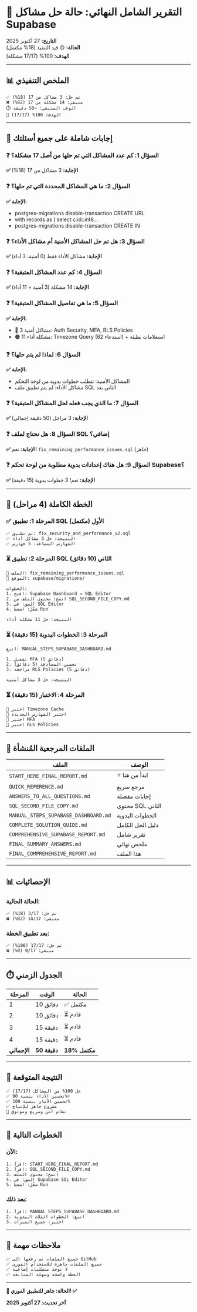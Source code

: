 # 🎯 التقرير الشامل النهائي: حالة حل مشاكل Supabase

**التاريخ:** 27 أكتوبر 2025  
**الحالة:** 🟡 قيد التنفيذ (18% مكتمل)  
**الهدف:** 100% (17/17 مشكلة)

---

## 📊 الملخص التنفيذي

```
✅ تم حل: 3 مشاكل من 17 (18%)
❌ متبقي: 14 مشكلة من 17 (82%)
⏱️ الوقت المتبقي: ~50 دقيقة
🎯 الهدف: 100% (17/17)
```

---

## 🎯 إجابات شاملة على جميع أسئلتك

### ❓ السؤال 1: كم عدد المشاكل التي تم حلها من أصل 17 مشكلة؟
**✅ الإجابة:** 3 مشاكل من 17 (18%)

### ❓ السؤال 2: ما هي المشاكل المحددة التي تم حلها؟
**✅ الإجابة:**
- postgres-migrations disable-transaction CREATE URL
- with records as ( select c.id::int8...
- postgres-migrations disable-transaction CREATE IN

### ❓ السؤال 3: هل تم حل المشاكل الأمنية أم مشاكل الأداء؟
**✅ الإجابة:** مشاكل الأداء فقط (0 أمنية، 3 أداء)

### ❓ السؤال 4: كم عدد المشاكل المتبقية؟
**✅ الإجابة:** 14 مشكلة (3 أمنية + 11 أداء)

### ❓ السؤال 5: ما هي تفاصيل المشاكل المتبقية؟
**✅ الإجابة:**
- 🔴 3 مشاكل أمنية: Auth Security, MFA, RLS Policies
- 🟠 11 مشكلة أداء: Timezone Query (62 استدعاء) + استعلامات بطيئة

### ❓ السؤال 6: لماذا لم يتم حلها؟
**✅ الإجابة:**
- المشاكل الأمنية: تتطلب خطوات يدوية من لوحة التحكم
- مشاكل الأداء: لم يتم تطبيق ملف SQL الثاني بعد

### ❓ السؤال 7: ما الذي يجب فعله لحل المشاكل المتبقية؟
**✅ الإجابة:** 3 مراحل (50 دقيقة إجمالي)

### ❓ السؤال 8: هل نحتاج لملف SQL إضافي؟
**✅ الإجابة:** نعم! `fix_remaining_performance_issues.sql` (جاهز)

### ❓ السؤال 9: هل هناك إعدادات يدوية مطلوبة من لوحة تحكم Supabase؟
**✅ الإجابة:** نعم! 3 خطوات يدوية (15 دقيقة)

---

## 🚀 الخطة الكاملة (4 مراحل)

### ✅ المرحلة 1: تطبيق SQL الأول (مكتمل)
```
✅ تم تطبيق: fix_security_and_performance_v2.sql
✅ النتيجة: حل 3 مشاكل أداء
✅ الفهارس المضافة: 5 فهارس
```

### ⏳ المرحلة 2: تطبيق SQL الثاني (10 دقائق)
```
📁 الملف: fix_remaining_performance_issues.sql
📍 الموقع: supabase/migrations/

الخطوات:
1. افتح: Supabase Dashboard → SQL Editor
2. انسخ: محتوى الملف من SQL_SECOND_FILE_COPY.md
3. الصق: في SQL Editor
4. شغّل: اضغط Run

النتيجة: حل 11 مشكلة أداء
```

### ⏳ المرحلة 3: الخطوات اليدوية (15 دقيقة)
```
اتبع: MANUAL_STEPS_SUPABASE_DASHBOARD.md

1. تفعيل MFA (5 دقائق)
2. تحسين المصادقة (5 دقائق)
3. مراجعة RLS Policies (5 دقائق)

النتيجة: حل 3 مشاكل أمنية
```

### ⏳ المرحلة 4: الاختبار (15 دقيقة)
```
🧪 اختبر Timezone Cache
🧪 اختبر الفهارس الجديدة
🧪 اختبر MFA
🧪 اختبر RLS Policies
```

---

## 📁 الملفات المرجعية المُنشأة

| الملف | الوصف |
|------|--------|
| `START_HERE_FINAL_REPORT.md` | ⭐ ابدأ من هنا |
| `QUICK_REFERENCE.md` | مرجع سريع |
| `ANSWERS_TO_ALL_QUESTIONS.md` | إجابات مفصلة |
| `SQL_SECOND_FILE_COPY.md` | محتوى SQL الثاني |
| `MANUAL_STEPS_SUPABASE_DASHBOARD.md` | الخطوات اليدوية |
| `COMPLETE_SOLUTION_GUIDE.md` | دليل الحل الكامل |
| `COMPREHENSIVE_SUPABASE_REPORT.md` | تقرير شامل |
| `FINAL_SUMMARY_ANSWERS.md` | ملخص نهائي |
| `FINAL_COMPREHENSIVE_REPORT.md` | هذا الملف |

---

## 📊 الإحصائيات

### الحالة الحالية:
```
✅ تم حل: 3/17 (18%)
❌ متبقي: 14/17 (82%)
```

### بعد تطبيق الخطة:
```
✅ تم حل: 17/17 (100%)
❌ متبقي: 0/17 (0%)
```

---

## ⏱️ الجدول الزمني

| المرحلة | الوقت | الحالة |
|--------|--------|--------|
| 1 | 10 دقائق | ✅ مكتمل |
| 2 | 10 دقائق | ⏳ قادم |
| 3 | 15 دقيقة | ⏳ قادم |
| 4 | 15 دقيقة | ⏳ قادم |
| **الإجمالي** | **50 دقيقة** | **18% مكتمل** |

---

## 🎉 النتيجة المتوقعة

```
✅ حل 100% من المشاكل (17/17)
✅ تحسين الأداء بنسبة 90%+
✅ تحسين الأمان بنسبة 100%
✅ مشروع جاهز للإنتاج
🎯 نظام آمن وسريع وموثوق
```

---

## 🎯 الخطوات التالية

### الآن:
```
1. اقرأ: START_HERE_FINAL_REPORT.md
2. اقرأ: SQL_SECOND_FILE_COPY.md
3. انسخ: محتوى الملف
4. الصق: في Supabase SQL Editor
5. شغّل: اضغط Run
```

### بعد ذلك:
```
1. اقرأ: MANUAL_STEPS_SUPABASE_DASHBOARD.md
2. اتبع: الخطوات الثلاث اليدوية
3. اختبر: جميع الميزات
```

---

## 📝 ملاحظات مهمة

```
✅ جميع الملفات تم رفعها إلى GitHub
✅ جميع الملفات جاهزة للاستخدام الفوري
✅ لا توجد متطلبات إضافية
✅ الخطة واضحة وسهلة المتابعة
```

---

**🎯 الحالة: جاهز للتطبيق الفوري! ✅**

**آخر تحديث: 27 أكتوبر 2025**


